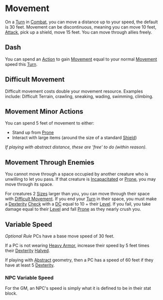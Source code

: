 # Movement

On a [Turn](Turn.md) in [Combat](Combat.md), you can move a distance up to your speed, the default is 30 feet. Movement can be discontinuous, meaning you can move 10 feet, [Attack](Attack.md), pick up a shield, move 15 feet. You can move through allies freely.

## Dash

You can spend an [Action](Action.md) to gain [Movement](Movement.md) equal to your normal [Movement](Movement.md) speed this [Turn](Turn.md).

## Difficult Movement

Difficult movement costs double your movement resource. Examples include: Difficult Terrain, crawling, sneaking, wading, swimming, climbing.

## Movement Minor Actions

You can spend 5 feet of movement to either:

- Stand up from [Prone](../Conditions/Prone.md)
- Interact with large items (around the size of a standard [Shield](../Items/Armor/Mundane%20Armor/Mundane%20Shield.md))

*If playing with abstract distance, these are 'free' to do (within reason).*

## Movement Through Enemies

You cannot move through a space occupied by another creature who is unwilling to let you pass. If that creature is [Incapacitated](../Conditions/Incapacitated.md) or [Prone](../Conditions/Prone.md), you may move through its space.

For creatures 2 [Sizes](Geometry.md#Sizes) larger than you, you can move through their space with [Difficult Movement](Movement.md#Difficult%20Movement). If you end your [Turn](Turn.md) in their space, you must make a [Dexterity](../Player%20Characters/Chosen%20Statistics/Dexterity.md) [Check](Check.md) with a [DC](DC.md) equal to 10 + their [Level](../Player%20Characters/Derived%20Statistics/Level.md). If you fail, you take damage equal to their [Level](../Player%20Characters/Derived%20Statistics/Level.md) and fall [Prone](../Conditions/Prone.md) as they nearly crush you.

## Variable Speed

*Optional Rule*
PCs have a base move speed of 30 feet.

If a PC is not wearing [Heavy Armor](../Items/Armor/Armor%20Properties/Heavy%20Armor%20Property.md), increase their speed by 5 feet times their [Dexterity](../Player%20Characters/Chosen%20Statistics/Dexterity.md) [Halved](../Foreword/Rule%20for%20rules.md#Halving).

If playing with [Abstract](Geometry.md#Abstract) geometry, then a PC has a speed of 60 feet if they have at least 5 [Dexterity](../Player%20Characters/Chosen%20Statistics/Dexterity.md).

### NPC Variable Speed

For the GM, an NPC's speed is simply what it is defined to be in their stat block.
